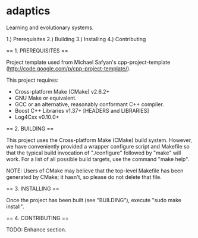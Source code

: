 adaptics
========

Learning and evolutionary systems. 

 1.) Prerequisites
 2.) Building
 3.) Installing
 4.) Contributing
 
== 1. PREREQUISITES ==

Project template used from Michael Safyan's cpp-project-template (http://code.google.com/p/cpp-project-template/).

 This project requires:
  * Cross-platform Make (CMake) v2.6.2+
  * GNU Make or equivalent.
  * GCC or an alternative, reasonably conformant C++ compiler.
  * Boost C++ Libraries v1.37+ [HEADERS and LIBRARIES]
  * Log4Cxx v0.10.0+

== 2. BUILDING ==
 
 This project uses the Cross-platform Make (CMake) build system. However, we
 have conveniently provided a wrapper configure script and Makefile so that
 the typical build invocation of "./configure" followed by "make" will work.
 For a list of all possible build targets, use the command "make help".

 NOTE: Users of CMake may believe that the top-level Makefile has been
 generated by CMake; it hasn't, so please do not delete that file.

== 3. INSTALLING ==

 Once the project has been built (see "BUILDING"), execute "sudo make install".

== 4. CONTRIBUTING ==

 TODO: Enhance section.
